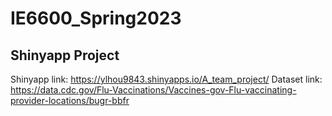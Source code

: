 # IE6600_Spring2023

## Shinyapp Project

Shinyapp link: https://ylhou9843.shinyapps.io/A_team_project/
Dataset link: https://data.cdc.gov/Flu-Vaccinations/Vaccines-gov-Flu-vaccinating-provider-locations/bugr-bbfr
